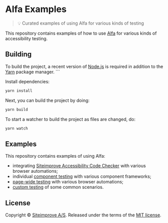  # Alfa Examples

> :bulb: Curated examples of using Alfa for various kinds of testing

This repository contains examples of how to use [Alfa][] for various kinds of accessibility testing.

## Building

To build the project, a recent version of [Node.js](https://nodejs.org/en/) is required in addition to the [Yarn](https://yarnpkg.com/) package manager. ```

Install dependencies:

```sh
yarn install
```

Next, you can build the project by doing:

```sh
yarn build
```

To start a watcher to build the project as files are changed, do:

```sh
yarn watch
```

## Examples

This repository contains examples of using Alfa:

- integrating [Siteimprove Accessibility Code Checker](accessibility-code-checker) with various browser automations;
- individual [component testing](unit-testing) with various component frameworks;
- [page-wide testing](end-to-end-testing) with various browser automations;
- [custom testing](custom-testing) of some common scenarios.

## License

Copyright &copy; [Siteimprove A/S](https://siteimprove.com/). Released under the terms of the [MIT license](LICENSE.md).

[alfa]: https://github.com/Siteimprove/alfa
